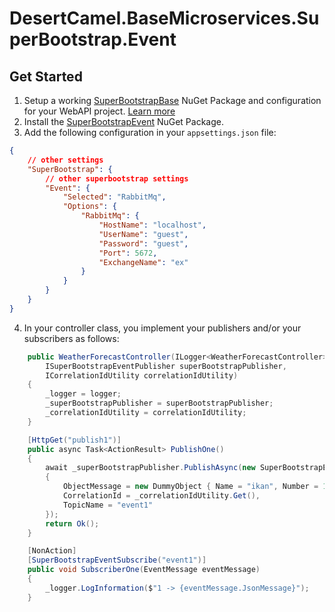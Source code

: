 # DesertCamel.BaseMicroservices.SuperBootstrap.Event

## Get Started

1. Setup a working [SuperBootstrapBase](https://www.nuget.org/packages/DesertCamel.BaseMicroservices.SuperBootstrap.Base) NuGet Package and configuration for your WebAPI project. [Learn more](https://github.com/mrkresnofatih/SuperBootstrapBase#readme)
2. Install the [SuperBootstrapEvent](https://www.nuget.org/packages/DesertCamel.BaseMicroservices.SuperBootstrap.Event) NuGet Package.
3. Add the following configuration in your `appsettings.json` file:
```json
{
    // other settings
    "SuperBootstrap": {
        // other superbootstrap settings
        "Event": {
            "Selected": "RabbitMq",
            "Options": {
                "RabbitMq": {
                    "HostName": "localhost",
                    "UserName": "guest",
                    "Password": "guest",
                    "Port": 5672,
                    "ExchangeName": "ex"
                }
            }
        }
    }
}
```

4. In your controller class, you implement your publishers and/or your subscribers as follows:

```c#
    public WeatherForecastController(ILogger<WeatherForecastController> logger, 
        ISuperBootstrapEventPublisher superBootstrapPublisher, 
        ICorrelationIdUtility correlationIdUtility)
    {
        _logger = logger;
        _superBootstrapPublisher = superBootstrapPublisher;
        _correlationIdUtility = correlationIdUtility;
    }

    [HttpGet("publish1")]
    public async Task<ActionResult> PublishOne()
    {
        await _superBootstrapPublisher.PublishAsync(new SuperBootstrapEventPublishRequest
        {
            ObjectMessage = new DummyObject { Name = "ikan", Number = 123 },
            CorrelationId = _correlationIdUtility.Get(),
            TopicName = "event1"
        });
        return Ok();
    }

    [NonAction]
    [SuperBootstrapEventSubscribe("event1")]
    public void SubscriberOne(EventMessage eventMessage)
    {
        _logger.LogInformation($"1 -> {eventMessage.JsonMessage}");
    }
```